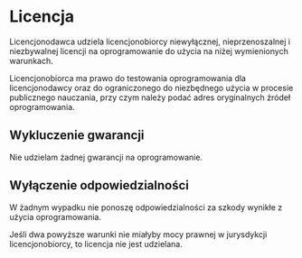 # Licencja

Licencjonodawca udziela licencjonobiorcy niewyłącznej, nieprzenoszalnej i niezbywalnej licencji na oprogramowanie do użycia na niżej wymienionych warunkach.

Licencjonobiorca ma prawo do testowania oprogramowania dla licencjonodawcy oraz do ograniczonego do niezbędnego użycia w procesie publicznego nauczania, przy czym należy podać adres oryginalnych źródeł oprogramowania.

## Wykluczenie gwarancji

Nie udzielam żadnej gwarancji na oprogramowanie.

## Wyłączenie odpowiedzialności

W żadnym wypadku nie ponoszę odpowiedzialności za szkody wynikłe z użycia oprogramowania.

Jeśli dwa powyższe warunki nie miałyby mocy prawnej w jurysdykcji licencjonobiorcy, to licencja nie jest udzielana.
